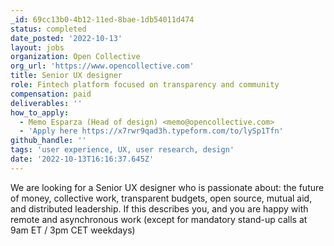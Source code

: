 ```yaml
---
_id: 69cc13b0-4b12-11ed-8bae-1db54011d474
status: completed
date_posted: '2022-10-13'
layout: jobs
organization: Open Collective
org_url: 'https://www.opencollective.com'
title: Senior UX designer
role: Fintech platform focused on transparency and community
compensation: paid
deliverables: ''
how_to_apply:
  - Memo Esparza (Head of design) <memo@opencollective.com>
  - 'Apply here https://x7rwr9qad3h.typeform.com/to/lySp1Tfn'
github_handle: ''
tags: 'user experience, UX, user research, design'
date: '2022-10-13T16:16:37.645Z'
---
```

We are looking for a Senior UX designer who is passionate about: the future of money, collective work, transparent budgets, open source, mutual aid, and distributed leadership. If this describes you, and you are happy with remote and asynchronous work (except for mandatory stand-up calls at 9am ET / 3pm CET weekdays)
